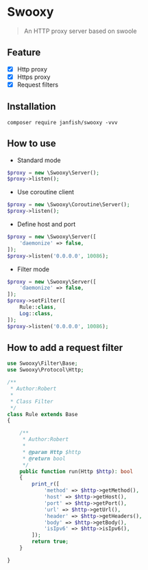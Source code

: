 # Swooxy

> An HTTP proxy server based on swoole


## Feature

- [x] Http proxy
- [x] Https proxy
- [x] Request filters

## Installation

```
composer require janfish/swooxy -vvv
```

## How to use

- Standard mode

```php
$proxy = new \Swooxy\Server();
$proxy->listen();
```

- Use coroutine client

```php
$proxy = new \Swooxy\Coroutine\Server();
$proxy->listen();
```

- Define host and port

```php
$proxy = new \Swooxy\Server([
    'daemonize' => false,
]);
$proxy->listen('0.0.0.0', 10086);
```

- Filter mode

```php
$proxy = new \Swooxy\Server([
    'daemonize' => false,
]);
$proxy->setFilter([
    Rule::class, 
    Log::class, 
]);
$proxy->listen('0.0.0.0', 10086);
```

## How to add a request filter

```php
use Swooxy\Filter\Base;
use Swooxy\Protocol\Http;

/**
 * Author:Robert
 *
 * Class Filter
 */
class Rule extends Base
{

    /**
     * Author:Robert
     *
     * @param Http $http
     * @return bool
     */
    public function run(Http $http): bool
    {
        print_r([
            'method' => $http->getMethod(),
            'host' => $http->getHost(),
            'port' => $http->getPort(),
            'url' => $http->getUrl(),
            'header' => $http->getHeaders(),
            'body' => $http->getBody(),
            'isIpv6' => $http->isIpv6(),
        ]);
        return true;
    }

}

```